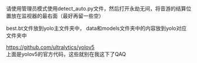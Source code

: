 请使用管理员模式使用detect_auto.py文件，然后打开永劫无间，将音游的结算位置放在监视器的最右面（最好再留一些空）


best.bt文件放到yolo主文件夹中，
data和models文件夹中的内容放到yolo对应文件夹中



https://github.com/ultralytics/yolov5   
上面是yolov5的官方代码，这些就别在我这下了QAQ
